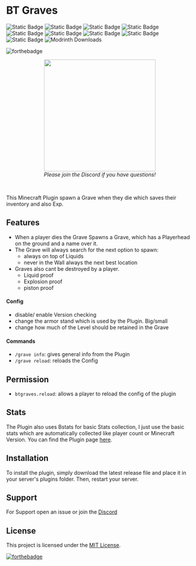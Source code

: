 # BT Graves
![Static Badge](https://img.shields.io/badge/MC-1.13-green)
![Static Badge](https://img.shields.io/badge/MC-1.14-green)
![Static Badge](https://img.shields.io/badge/MC-1.15-green)
![Static Badge](https://img.shields.io/badge/MC-1.16-green)
![Static Badge](https://img.shields.io/badge/MC-1.17-green)
![Static Badge](https://img.shields.io/badge/MC-1.18-green)
![Static Badge](https://img.shields.io/badge/MC-1.19-green)
![Static Badge](https://img.shields.io/badge/MC-1.20-green)
![Static Badge](https://img.shields.io/badge/MC-1.21-green)
![Modrinth Downloads](https://img.shields.io/modrinth/dt/WGgaXko0?logo=Modrinth&style=flat-square)


![forthebadge](https://forthebadge.com/images/badges/works-on-my-machine.svg)

<p align="center">
    <a href="https://discord.pluginz.dev">
        <img src="https://i.imgur.com/JgDt1Fl.png" width="300">
    </a>
    <br>
    <i>Please join the Discord if you have questions!</i>
</p>
<br>

This Minecraft Plugin spawn a Grave when they die which saves their inventory and also Exp.
## Features
- When a player dies the Grave Spawns a Grave, which has a Playerhead on the ground and a name over it.
- The Grave will always search for the next option to spawn:
  - always on top of Liquids
  - never in the Wall always the next best location
- Graves also cant be destroyed by a player.
  - Liquid proof
  - Explosion proof
  - piston proof
#### Config
- disable/ enable Version checking 
- change the armor stand which is used by the Plugin. Big/small 
- change how much of the Level should be retained in the Grave
#### Commands
- `/grave info`: gives general info from the Plugin
- `/grave reload`: reloads the Config
## Permission 
- `btgraves.reload`: allows a player to reload the config of the plugin
## Stats
The Plugin also uses Bstats for basic Stats collection, I just use the basic stats which are automatically collected like player count or Minecraft Version.
You can find the Plugin page [here](https://bstats.org/plugin/bukkit/Bt%20Graves/22622).
## Installation 
To install the plugin, simply download the latest release file and place it in your server's plugins folder. Then, restart your server.
## Support 
For Support open an issue or join the [Discord](https://discord.pluginz.dev)
## License

This project is licensed under the [MIT License](LICENSE).

[![forthebadge](https://forthebadge.com/images/badges/powered-by-black-magic.svg)](https://forthebadge.com)
